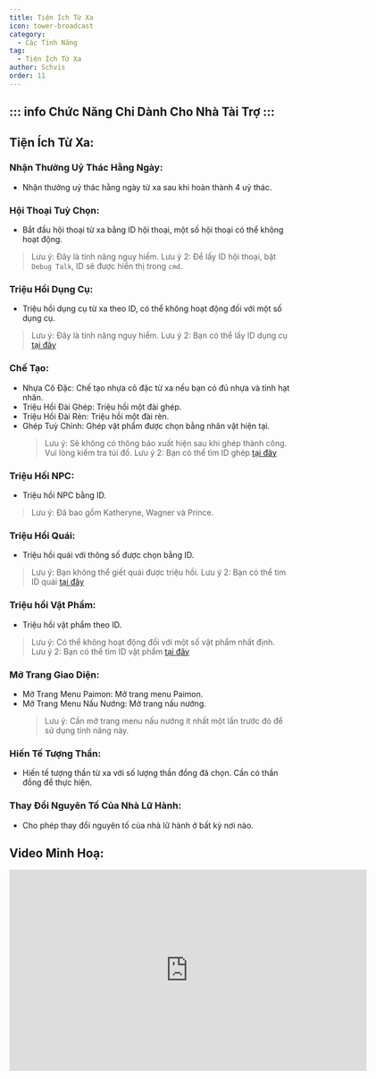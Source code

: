 ```yaml
---
title: Tiện Ích Từ Xa
icon: tower-broadcast
category:
  - Các Tính Năng
tag:
  - Tiện Ích Từ Xa
author: Schvis
order: 11
---
```

::: info Chức Năng Chỉ Dành Cho Nhà Tài Trợ
:::
---
## Tiện Ích Từ Xa:
### Nhận Thưởng Uỷ Thác Hằng Ngày:
- Nhận thưởng uỷ thác hằng ngày từ xa sau khi hoàn thành 4 uỷ thác.
### Hội Thoại Tuỳ Chọn:
- Bắt đầu hội thoại từ xa bằng ID hội thoại, một số hội thoại có thể không hoạt động.
> Lưu ý: Đây là tính năng nguy hiểm.
> Lưu ý 2: Để lấy ID hội thoại, bật `Debug Talk`, ID sẽ được hiển thị trong `cmd`.
### Triệu Hồi Dụng Cụ:
- Triệu hồi dụng cụ từ xa theo ID, có thể không hoạt động đối với một số dụng cụ.
> Lưu ý: Đây là tính năng nguy hiểm.
> Lưu ý 2: Bạn có thể lấy ID dụng cụ [tại đây](https://github.com/jie65535/GrasscutterCommandGenerator/blob/main/Source/GrasscutterTools/Resources/en-us/Gadget.txt)
### Chế Tạo:
- Nhựa Cô Đặc: Chế tạo nhựa cô đặc từ xa nếu bạn có đủ nhựa và tinh hạt nhân.
- Triệu Hồi Đài Ghép: Triệu hồi một đài ghép.
- Triệu Hồi Đài Rèn: Triệu hồi một đài rèn.
- Ghép Tuỳ Chỉnh: Ghép vật phẩm được chọn bằng nhân vật hiện tại.
    > Lưu ý: Sẽ không có thông báo xuất hiện sau khi ghép thành công. Vui lòng kiểm tra túi đồ.
    > Lưu ý 2: Bạn có thể tìm ID ghép [tại đây](https://github.com/jie65535/GrasscutterCommandGenerator/blob/main/Source/GrasscutterTools/Resources/en-us/Item.txt)
### Triệu Hồi NPC:
- Triệu hồi NPC bằng ID.
> Lưu ý: Đã bao gồm Katheryne, Wagner và Prince.
### Triệu Hồi Quái:
- Triệu hồi quái với thông số được chọn bằng ID.
> Lưu ý: Bạn không thể giết quái được triệu hồi.
> Lưu ý 2: Bạn có thể tìm ID quái [tại đây](https://github.com/jie65535/GrasscutterCommandGenerator/blob/main/Source/GrasscutterTools/Resources/en-us/Monsters.txt)
### Triệu hồi Vật Phẩm:
- Triệu hồi vật phẩm theo ID.
> Lưu ý: Có thể không hoạt động đối với một số vật phẩm nhất định.
> Lưu ý 2: Bạn có thể tìm ID vật phẩm [tại đây](https://github.com/jie65535/GrasscutterCommandGenerator/blob/main/Source/GrasscutterTools/Resources/en-us/Item.txt)
### Mở Trang Giao Diện:
- Mở Trang Menu Paimon: Mở trang menu Paimon.
- Mở Trang Menu Nấu Nướng: Mở trang nấu nướng.
    > Lưu ý: Cần mở trang menu nấu nướng ít nhất một lần trước đó để sử dụng tính năng này.
### Hiến Tế Tượng Thần:
- Hiến tế tượng thần từ xa với số lượng thần đồng đã chọn. Cần có thần đồng để thực hiện.
### Thay Đổi Nguyên Tố Của Nhà Lữ Hành:
- Cho phép thay đổi nguyên tố của nhà lữ hành ở bất kỳ nơi nào.

## Video Minh Hoạ:

<div class="iframe-container"><iframe width="640" height="360" src="https://www.youtube.com/embed/XGztUEy82sE?list=PL5eI1Tb64p56g27qfYk7VuFTz4FK6YrKa" title="Korepi - Remote Utilities (Sponsor)" frameborder="0" allow="accelerometer; autoplay; clipboard-write; encrypted-media; gyroscope; picture-in-picture; web-share" allowfullscreen></iframe></div>

